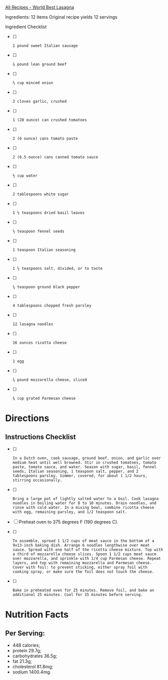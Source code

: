 [All Recipes - World Best Lasagna](https://www.allrecipes.com/recipe/23600/worlds-best-lasagna/)

Ingredients: 12 items
Original recipe yields 12 servings

Ingredient Checklist
- [ ]     1 pound sweet Italian sausage
- [ ]     ¾ pound lean ground beef
- [ ]     ½ cup minced onion
- [ ]     2 cloves garlic, crushed
- [ ]     1 (28 ounce) can crushed tomatoes
- [ ]     2 (6 ounce) cans tomato paste
- [ ]     2 (6.5 ounce) cans canned tomato sauce
- [ ]     ½ cup water
- [ ]     2 tablespoons white sugar
- [ ]     1 ½ teaspoons dried basil leaves
- [ ]     ½ teaspoon fennel seeds
- [ ]     1 teaspoon Italian seasoning
- [ ]     1 ½ teaspoons salt, divided, or to taste
- [ ]     ¼ teaspoon ground black pepper
- [ ]     4 tablespoons chopped fresh parsley
- [ ]     12 lasagna noodles
- [ ]     16 ounces ricotta cheese
- [ ]     1 egg
- [ ]     ¾ pound mozzarella cheese, sliced
- [ ]     ¾ cup grated Parmesan cheese


# Directions
## Instructions Checklist

- [ ]     In a Dutch oven, cook sausage, ground beef, onion, and garlic over medium heat until well browned. Stir in crushed tomatoes, tomato paste, tomato sauce, and water. Season with sugar, basil, fennel seeds, Italian seasoning, 1 teaspoon salt, pepper, and 2 tablespoons parsley. Simmer, covered, for about 1 1/2 hours, stirring occasionally.


- [ ]     Bring a large pot of lightly salted water to a boil. Cook lasagna noodles in boiling water for 8 to 10 minutes. Drain noodles, and rinse with cold water. In a mixing bowl, combine ricotta cheese with egg, remaining parsley, and 1/2 teaspoon salt.


- [ ]    Preheat oven to 375 degrees F (190 degrees C).


- [ ]     To assemble, spread 1 1/2 cups of meat sauce in the bottom of a 9x13-inch baking dish. Arrange 6 noodles lengthwise over meat sauce. Spread with one half of the ricotta cheese mixture. Top with a third of mozzarella cheese slices. Spoon 1 1/2 cups meat sauce over mozzarella, and sprinkle with 1/4 cup Parmesan cheese. Repeat layers, and top with remaining mozzarella and Parmesan cheese. Cover with foil: to prevent sticking, either spray foil with cooking spray, or make sure the foil does not touch the cheese.
  

- [ ]     Bake in preheated oven for 25 minutes. Remove foil, and bake an additional 25 minutes. Cool for 15 minutes before serving.

# Nutrition Facts
## Per Serving:
- 448 calories; 
- protein 29.7g; 
- carbohydrates 36.5g; 
- fat 21.3g; 
- cholesterol 81.8mg; 
- sodium 1400.4mg. 



